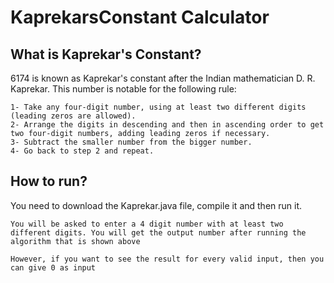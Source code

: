 # KaprekarsConstant Calculator

## What is Kaprekar's Constant?
  6174 is known as Kaprekar's constant after the Indian mathematician D. R. Kaprekar. This number is notable for the following rule:

    1- Take any four-digit number, using at least two different digits (leading zeros are allowed).
    2- Arrange the digits in descending and then in ascending order to get two four-digit numbers, adding leading zeros if necessary.
    3- Subtract the smaller number from the bigger number.
    4- Go back to step 2 and repeat.

## How to run?
  You need to download the Kaprekar.java file, compile it and then run it. 
  
  `You will be asked to enter a 4 digit number with at least two different digits. You will get the output number after running the algorithm that is shown above`
  
  `However, if you want to see the result for every valid input, then you can give 0 as input`
  
